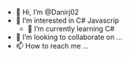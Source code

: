 - 👋 Hi, I’m @Danirj02
- 👀 I’m interested in C# Javascrip
  - 🌱 I’m currently learning  C# 
- 💞️ I’m looking to collaborate on ...
- 📫 How to reach me ...

<!---
Danirj02/Danirj02 is a ✨ special ✨ repository because its `README.md` (this file) appears on your GitHub profile.
You can click the Preview link to take a look at your changes.
--->
